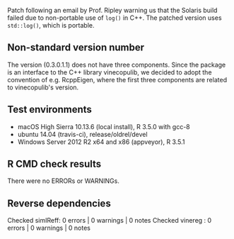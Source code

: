 Patch following an email by Prof. Ripley warning us that the Solaris build
failed due to non-portable use of `log()` in C++. The patched version uses
`std::log()`, which is portable.

## Non-standard version number

The version (0.3.0.1.1) does not have three components. Since the package is 
an interface to the C++ library vinecopulib, we decided to adopt the convention 
of e.g. RcppEigen, where the first three components are related to 
vinecopulib's version.

## Test environments
* macOS High Sierra 10.13.6 (local install), R 3.5.0 with gcc-8
* ubuntu 14.04 (travis-ci), release/oldrel/devel
* Windows Server 2012 R2 x64 and x86 (appveyor), R 3.5.1

## R CMD check results
There were no ERRORs or WARNINGs. 

## Reverse dependencies
Checked simIReff: 0 errors | 0 warnings | 0 notes
Checked vinereg : 0 errors | 0 warnings | 0 notes
